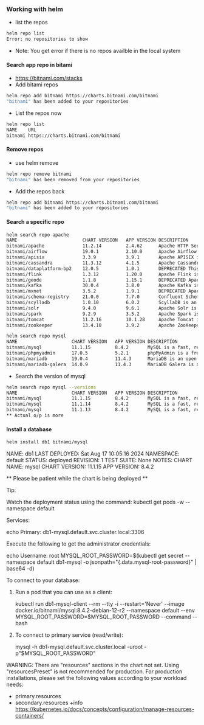 ### Working with helm 
* list the repos
```bash
helm repo list
Error: no repositories to show
```
* Note: You get error if there is no repos availble in the local system
#### Search app repo in bitami
* https://bitnami.com/stacks
* Add bitami repos
```bash
helm repo add bitnami https://charts.bitnami.com/bitnami
"bitnami" has been added to your repositories
```
* List the repos now
```bash
helm repo list
NAME   	URL                               
bitnami	https://charts.bitnami.com/bitnami
```
#### Remove repos
* use helm remove
```bash
helm repo remove bitnami
"bitnami" has been removed from your repositories
```
* Add the repos back
```bash
helm repo add bitnami https://charts.bitnami.com/bitnami
"bitnami" has been added to your repositories
```
#### Search a specific repo
```bash
helm search repo apache
NAME                    	CHART VERSION	APP VERSION	DESCRIPTION                                       
bitnami/apache          	11.2.14      	2.4.62     	Apache HTTP Server is an open-source HTTP serve...
bitnami/airflow         	19.0.1       	2.10.0     	Apache Airflow is a tool to express and execute...
bitnami/apisix          	3.3.9        	3.9.1      	Apache APISIX is high-performance, real-time AP...
bitnami/cassandra       	11.3.12      	4.1.5      	Apache Cassandra is an open source distributed ...
bitnami/dataplatform-bp2	12.0.5       	1.0.1      	DEPRECATED This Helm chart can be used for the ...
bitnami/flink           	1.3.12       	1.20.0     	Apache Flink is a framework and distributed pro...
bitnami/geode           	1.1.8        	1.15.1     	DEPRECATED Apache Geode is a data management pl...
bitnami/kafka           	30.0.4       	3.8.0      	Apache Kafka is a distributed streaming platfor...
bitnami/mxnet           	3.5.2        	1.9.1      	DEPRECATED Apache MXNet (Incubating) is a flexi...
bitnami/schema-registry 	21.0.0       	7.7.0      	Confluent Schema Registry provides a RESTful in...
bitnami/scylladb        	1.0.10       	6.0.2      	ScyllaDB is an open-source, distributed NoSQL w...
bitnami/solr            	9.4.0        	9.6.1      	Apache Solr is an extremely powerful, open sour...
bitnami/spark           	9.2.9        	3.5.2      	Apache Spark is a high-performance engine for l...
bitnami/tomcat          	11.2.16      	10.1.28    	Apache Tomcat is an open-source web server desi...
bitnami/zookeeper       	13.4.10      	3.9.2      	Apache ZooKeeper provides a reliable, centraliz...
```
```bash
helm search repo mysql
NAME                  	CHART VERSION	APP VERSION	DESCRIPTION                                       
bitnami/mysql         	11.1.15      	8.4.2      	MySQL is a fast, reliable, scalable, and easy t...
bitnami/phpmyadmin    	17.0.5       	5.2.1      	phpMyAdmin is a free software tool written in P...
bitnami/mariadb       	19.0.4       	11.4.3     	MariaDB is an open source, community-developed ...
bitnami/mariadb-galera	14.0.9       	11.4.3     	MariaDB Galera is a multi-primary database clus...
```
* Search the version of mysql
```bash
helm search repo mysql --versions
NAME                  	CHART VERSION	APP VERSION	DESCRIPTION                                       
bitnami/mysql         	11.1.15      	8.4.2      	MySQL is a fast, reliable, scalable, and easy t...
bitnami/mysql         	11.1.14      	8.4.2      	MySQL is a fast, reliable, scalable, and easy t...
bitnami/mysql         	11.1.13      	8.4.2      	MySQL is a fast, reliable, scalable, and easy t...
** Actual o/p is more
```
#### Install a database
```bash
helm install db1 bitnami/mysql
```

NAME: db1
LAST DEPLOYED: Sat Aug 17 10:05:16 2024
NAMESPACE: default
STATUS: deployed
REVISION: 1
TEST SUITE: None
NOTES:
CHART NAME: mysql
CHART VERSION: 11.1.15
APP VERSION: 8.4.2

** Please be patient while the chart is being deployed **

Tip:

  Watch the deployment status using the command: kubectl get pods -w --namespace default

Services:

  echo Primary: db1-mysql.default.svc.cluster.local:3306

Execute the following to get the administrator credentials:

  echo Username: root
  MYSQL_ROOT_PASSWORD=$(kubectl get secret --namespace default db1-mysql -o jsonpath="{.data.mysql-root-password}" | base64 -d)

To connect to your database:

  1. Run a pod that you can use as a client:

      kubectl run db1-mysql-client --rm --tty -i --restart='Never' --image  docker.io/bitnami/mysql:8.4.2-debian-12-r2 --namespace default --env MYSQL_ROOT_PASSWORD=$MYSQL_ROOT_PASSWORD --command -- bash

  2. To connect to primary service (read/write):

      mysql -h db1-mysql.default.svc.cluster.local -uroot -p"$MYSQL_ROOT_PASSWORD"






WARNING: There are "resources" sections in the chart not set. Using "resourcesPreset" is not recommended for production. For production installations, please set the following values according to your workload needs:
  - primary.resources
  - secondary.resources
+info https://kubernetes.io/docs/concepts/configuration/manage-resources-containers/

